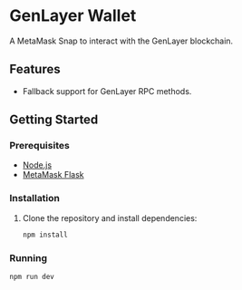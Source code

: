 # GenLayer Wallet

A MetaMask Snap to interact with the GenLayer blockchain.

## Features

- Fallback support for GenLayer RPC methods.

## Getting Started

### Prerequisites

- [Node.js](https://nodejs.org/)
- [MetaMask Flask](https://metamask.io/flask/)

### Installation

1. Clone the repository and install dependencies:
   ```bash
   npm install

### Running

   ```bash
   npm run dev
